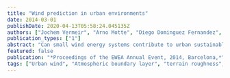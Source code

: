 ```yaml
---
title: "Wind prediction in urban environments"
date: 2014-03-01
publishDate: 2020-04-13T05:58:24.045135Z
authors: ["Jochem Vermeir", "Arno Motte", "Diego Dominguez Fernandez", "Mark Runacres", "Tim De Troyer"]
publication_types: ["1"]
abstract: "Can small wind energy systems contribute to urban sustainable development in the Brussels Capital Region? To answer this question, we first performed wind measurements on potentially interesting sites selected based on their location, surrounding building heights and topographical information. Using these measurements we can estimate the annual energy production for a given turbine. Secondly, to have a more global idea about the wind potential in Brussels, a wind map is created using methods available in the literature. This wind map indicates regions with high and low wind potential."
featured: false
publication: "*Proceedings of the EWEA Annual Event, 2014, Barcelona,*"
tags: ["Urban wind", "Atmospheric boundary layer", "terrain roughness", "roughness length"]
---
```


